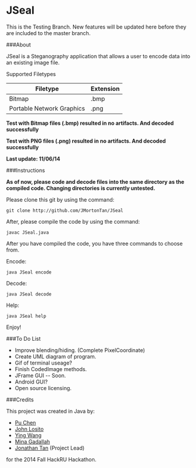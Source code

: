 JSeal
====================

This is the Testing Branch.
New features will be updated here before they are included to the master branch.

###About

JSeal is a Steganography application that allows a user to encode data into an existing image file.

Supported Filetypes

| Filetype                   | Extension     | 
| -------------------------- | ------------- |
| Bitmap                     | .bmp          |
| Portable Network Graphics  | .png          |

**Test with Bitmap files (.bmp) resulted in no artifacts. And decoded successfully**

**Test with PNG files (.png) resulted in no artifacts. And decoded successfully**

**Last update: 11/06/14**

###Instructions

**As of now, please code and decode files into the same directory as the compiled code.  Changing directories is currently untested.**

Please clone this git by using the command:

    git clone http://github.com/JMortonTan/JSeal

After, please compile the code by using the command:

    javac JSeal.java
    
After you have compiled the code, you have three commands to choose from.

Encode:

    java JSeal encode
    
Decode:

    java JSeal decode

Help:

    java JSeal help
    

Enjoy!

###To Do List
- Improve blending/hiding. (Complete PixelCoordinate)
- Create UML diagram of program.
- Gif of terminal useage?
- Finish CodedImage methods.
- JFrame GUI -- Soon.
- Android GUI?
- Open source licensing.

###Credits

This project was created in Java by:
- [Pu Chen](https://github.com/PuChen7)
- [John Losito](https://github.com/Squidlo)
- [Ying Wang](https://github.com/emily2014)
- [Mina Gadallah](https://github.com/monmon-2007)
- [Jonathan Tan](http://jmortontan.github.io) (Project Lead)

for the 2014 Fall HackRU Hackathon.
